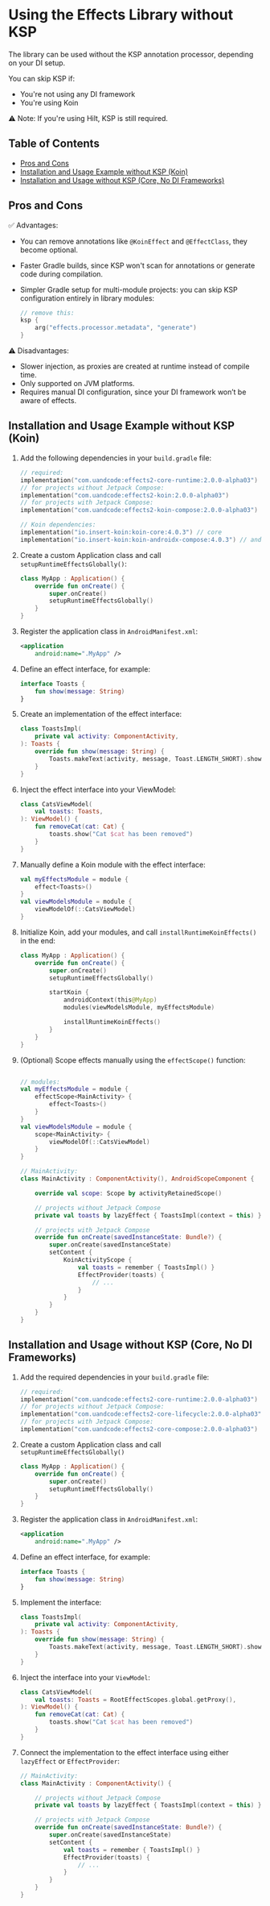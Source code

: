# Using the Effects Library without KSP

The library can be used without the KSP annotation processor, depending on your DI setup.

You can skip KSP if:
- You're not using any DI framework
- You're using Koin

⚠️ Note: If you're using Hilt, KSP is still required.

## Table of Contents

- [Pros and Cons](#pros-and-cons)
- [Installation and Usage Example without KSP (Koin)](#installation-and-usage-example-without-ksp-koin)
- [Installation and Usage without KSP (Core, No DI Frameworks)](#installation-and-usage-without-ksp-core-no-di-frameworks)

## Pros and Cons

✅ Advantages:
- You can remove annotations like `@KoinEffect` and `@EffectClass`, they become optional.
- Faster Gradle builds, since KSP won't scan for annotations or generate code during compilation.
- Simpler Gradle setup for multi-module projects: you can skip KSP configuration entirely 
  in library modules:

  ```kotlin
  // remove this:
  ksp {
      arg("effects.processor.metadata", "generate")
  }
  ```

⚠️ Disadvantages:
- Slower injection, as proxies are created at runtime instead of compile time.
- Only supported on JVM platforms.
- Requires manual DI configuration, since your DI framework won’t be aware of effects.

## Installation and Usage Example without KSP (Koin)

1. Add the following dependencies in your `build.gradle` file:

   ```kotlin
   // required:
   implementation("com.uandcode:effects2-core-runtime:2.0.0-alpha03")
   // for projects without Jetpack Compose:
   implementation("com.uandcode:effects2-koin:2.0.0-alpha03")
   // for projects with Jetpack Compose:
   implementation("com.uandcode:effects2-koin-compose:2.0.0-alpha03")
   
   // Koin dependencies:
   implementation("io.insert-koin:koin-core:4.0.3") // core
   implementation("io.insert-koin:koin-androidx-compose:4.0.3") // android compose
   ```

2. Create a custom Application class and call `setupRuntimeEffectsGlobally()`:

   ```kotlin
   class MyApp : Application() {
       override fun onCreate() {
           super.onCreate()
           setupRuntimeEffectsGlobally()
       }
   }
   ```

3. Register the application class in `AndroidManifest.xml`:

   ```xml
   <application
       android:name=".MyApp" />
   ```

4. Define an effect interface, for example:

   ```kotlin
   interface Toasts {
       fun show(message: String)
   }
   ```

5. Create an implementation of the effect interface:

   ```kotlin
   class ToastsImpl(
       private val activity: ComponentActivity,
   ): Toasts {
       override fun show(message: String) {
           Toasts.makeText(activity, message, Toast.LENGTH_SHORT).show()
       }
   }
   ```

6. Inject the effect interface into your ViewModel:

   ```kotlin
   class CatsViewModel(
       val toasts: Toasts,
   ): ViewModel() {
       fun removeCat(cat: Cat) {
           toasts.show("Cat $cat has been removed")
       }
   }
   ```
7. Manually define a Koin module with the effect interface:

   ```kotlin
   val myEffectsModule = module {
       effect<Toasts>()
   }
   val viewModelsModule = module {
       viewModelOf(::CatsViewModel)
   }
   ```

8. Initialize Koin, add your modules, and call `installRuntimeKoinEffects()` in the end:

   ```kotlin
   class MyApp : Application() {
       override fun onCreate() {
           super.onCreate()
           setupRuntimeEffectsGlobally()
   
           startKoin {
               androidContext(this@MyApp)
               modules(viewModelsModule, myEffectsModule)
   
               installRuntimeKoinEffects()
           }
       }
   }
   ```

9. (Optional) Scope effects manually using the `effectScope()` function:

   ```kotlin
   
   // modules:
   val myEffectsModule = module {
       effectScope<MainActivity> {
           effect<Toasts>()
       }
   }
   val viewModelsModule = module {
       scope<MainActivity> {
           viewModelOf(::CatsViewModel)
       }
   }
   
   // MainActivity:
   class MainActivity : ComponentActivity(), AndroidScopeComponent {
   
       override val scope: Scope by activityRetainedScope()
   
       // projects without Jetpack Compose
       private val toasts by lazyEffect { ToastsImpl(context = this) }
   
       // projects with Jetpack Compose
       override fun onCreate(savedInstanceState: Bundle?) {
           super.onCreate(savedInstanceState)
           setContent {
               KoinActivityScope {
                   val toasts = remember { ToastsImpl() }
                   EffectProvider(toasts) {
                       // ...
                   }
               }
           }
       }
   }
   ```

## Installation and Usage without KSP (Core, No DI Frameworks)

1. Add the required dependencies in your `build.gradle` file:

   ```kotlin
   // required:
   implementation("com.uandcode:effects2-core-runtime:2.0.0-alpha03")
   // for projects without Jetpack Compose:
   implementation("com.uandcode:effects2-core-lifecycle:2.0.0-alpha03")
   // for projects with Jetpack Compose:
   implementation("com.uandcode:effects2-core-compose:2.0.0-alpha03")   
   ```

2. Create a custom Application class and call `setupRuntimeEffectsGlobally()`

   ```kotlin
   class MyApp : Application() {
       override fun onCreate() {
           super.onCreate()
           setupRuntimeEffectsGlobally()
       }
   }
   ```

3. Register the application class in `AndroidManifest.xml`:

   ```xml
   <application
       android:name=".MyApp" />
   ```

4. Define an effect interface, for example:

   ```kotlin
   interface Toasts {
       fun show(message: String)
   }
   ```

5. Implement the interface:

   ```kotlin
   class ToastsImpl(
       private val activity: ComponentActivity,
   ): Toasts {
       override fun show(message: String) {
           Toasts.makeText(activity, message, Toast.LENGTH_SHORT).show()
       }
   }
   ```

6. Inject the interface into your `ViewModel`:

   ```kotlin
   class CatsViewModel(
       val toasts: Toasts = RootEffectScopes.global.getProxy(),
   ): ViewModel() {
       fun removeCat(cat: Cat) {
           toasts.show("Cat $cat has been removed")
       }
   }
   ```

7. Connect the implementation to the effect interface using either `lazyEffect` or `EffectProvider`:
   
   ```kotlin
   // MainActivity:
   class MainActivity : ComponentActivity() {

       // projects without Jetpack Compose
       private val toasts by lazyEffect { ToastsImpl(context = this) }

       // projects with Jetpack Compose
       override fun onCreate(savedInstanceState: Bundle?) {
           super.onCreate(savedInstanceState)
           setContent {
               val toasts = remember { ToastsImpl() }
               EffectProvider(toasts) {
                   // ...
               }
           }
       }
   }
   ```
   
